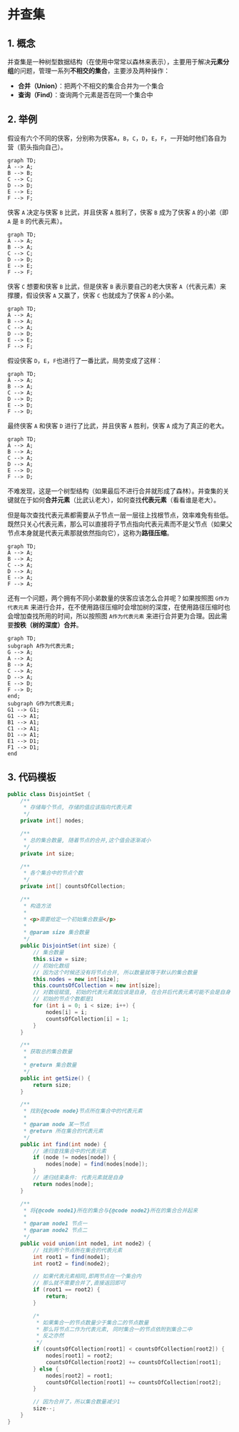 # 并查集

## 1. 概念

并查集是一种树型数据结构（在使用中常常以森林来表示），主要用于解决**元素分组**的问题，管理一系列**不相交的集合**，主要涉及两种操作：

- **合并（Union）**：把两个不相交的集合合并为一个集合
- **查询（Find）**：查询两个元素是否在同一个集合中

## 2. 举例

假设有六个不同的侠客，分别称为侠客`A`，`B`，`C`，`D`，`E`，`F`，一开始时他们各自为营（箭头指向自己）。

```mermaid
graph TD;
A --> A;
B --> B;
C --> C;
D --> D;
E --> E;
F --> F;
```

侠客 `A` 决定与侠客 `B` 比武，并且侠客 `A` 胜利了，侠客 `B` 成为了侠客 `A` 的小弟（即 `A` 是 `B` 的代表元素）。

```mermaid
graph TD;
A --> A;
B --> A;
C --> C;
D --> D;
E --> E;
F --> F;
```

侠客 `C` 想要和侠客 `B` 比武，但是侠客 `B` 表示要自己的老大侠客 `A`（代表元素）来撑腰，假设侠客 `A` 又赢了，侠客 `C` 也就成为了侠客 `A` 的小弟。

```mermaid
graph TD;
A --> A;
B --> A;
C --> A;
D --> D;
E --> E;
F --> F;
```

假设侠客 `D`，`E`，`F`也进行了一番比武，局势变成了这样：

```mermaid
graph TD;
A --> A;
B --> A;
C --> A;
D --> D;
E --> D;
F --> D;
```

最终侠客 `A` 和侠客 `D` 进行了比武，并且侠客 `A` 胜利，侠客 `A` 成为了真正的老大。

```mermaid
graph TD;
A --> A;
B --> A;
C --> A;
D --> A;
E --> D;
F --> D;
```

不难发现，这是一个树型结构（如果最后不进行合并就形成了森林）。并查集的关键就在于如何**合并元素**（比武认老大），如何查找**代表元素**（看看谁是老大）。

但是每次查找代表元素都需要从子节点一层一层往上找根节点，效率难免有些低。既然只关心代表元素，那么可以直接将子节点指向代表元素而不是父节点（如果父节点本身就是代表元素那就依然指向它），这称为**路径压缩**。

```mermaid
graph TD;
A --> A;
B --> A;
C --> A;
D --> A;
E --> A;
F --> A;
```

还有一个问题，两个拥有不同小弟数量的侠客应该怎么合并呢？如果按照图 `G作为代表元素` 来进行合并，在不使用路径压缩时会增加树的深度，在使用路径压缩时也会增加查找所用的时间，所以按照图 `A作为代表元素` 来进行合并更为合理。因此需要**按秩（树的深度）合并**。

```mermaid
graph TD;
subgraph A作为代表元素;
G --> A;
A --> A;
B --> A;
C --> A;
D --> A;
E --> D;
F --> D;
end;
subgraph G作为代表元素;
G1 --> G1;
G1 --> A1;
B1 --> A1;
C1 --> A1;
D1 --> A1;
E1 --> D1;
F1 --> D1;
end
```

## 3. 代码模板

```java
public class DisjointSet {
    /**
     * 存储每个节点, 存储的值应该指向代表元素
     */
    private int[] nodes;

    /**
     * 总的集合数量, 随着节点的合并,这个值会逐渐减小
     */
    private int size;

    /**
     * 各个集合中的节点个数
     */
    private int[] countsOfCollection;

    /**
     * 构造方法
     *
     * <p>需要给定一个初始集合数量</p>
     *
     * @param size 集合数量
     */
    public DisjointSet(int size) {
        // 集合数量
        this.size = size;
        // 初始化数组
        // 因为这个时候还没有将节点合并, 所以数量就等于默认的集合数量
        this.nodes = new int[size];
        this.countsOfCollection = new int[size];
        // 对数组赋值, 初始的代表元素就应该是自身, 在合并后代表元素可能不会是自身
        // 初始的节点个数都是1
        for (int i = 0; i < size; i++) {
            nodes[i] = i;
            countsOfCollection[i] = 1;
        }
    }

    /**
     * 获取总的集合数量
     *
     * @return 集合数量
     */
    public int getSize() {
        return size;
    }

    /**
     * 找到{@code node}节点所在集合中的代表元素
     *
     * @param node 某一节点
     * @return 所在集合的代表元素
     */
    public int find(int node) {
        // 递归查找集合中的代表元素
        if (node != nodes[node]) {
            nodes[node] = find(nodes[node]);
        }
        // 递归结束条件: 代表元素就是自身
        return nodes[node];
    }

    /**
     * 将{@code node1}所在的集合与{@code node2}所在的集合合并起来
     *
     * @param node1 节点一
     * @param node2 节点二
     */
    public void union(int node1, int node2) {
        // 找到两个节点所在集合的代表元素
        int root1 = find(node1);
        int root2 = find(node2);

        // 如果代表元素相同,即两节点在一个集合内
        // 那么就不需要合并了,直接返回即可
        if (root1 == root2) {
            return;
        }

        /*
         * 如果集合一的节点数量少于集合二的节点数量
         * 那么将节点二作为代表元素, 同时集合一的节点依附到集合二中
         * 反之亦然
         */
        if (countsOfCollection[root1] < countsOfCollection[root2]) {
            nodes[root1] = root2;
            countsOfCollection[root2] += countsOfCollection[root1];
        } else {
            nodes[root2] = root1;
            countsOfCollection[root1] += countsOfCollection[root2];
        }

        // 因为合并了，所以集合数量减少1
        size--;
    }
}
```

